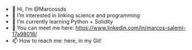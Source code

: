 - 👋 Hi, I’m @Marcossds
- 👀 I’m interested in linking science and programming
- 🌱 I’m currently learning Python + Solidity
- 💞️ You can meet me here: https://www.linkedin.com/in/marcos-salemi-17a98018/
- 📫 How to reach me: here, in my Git!
